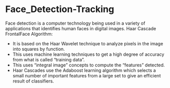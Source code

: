 # Face_Detection-Tracking
Face detection is a computer technology being used in a variety of applications that identifies human faces in digital images. 
Haar Cascade FrontalFace Algorithm:
- It is based on the Haar Wavelet technique to analyze pixels in the image into squares by function. 
- This uses machine learning techniques to get a high degree of accuracy from what is called “training data”. 
- This uses “integral image” concepts to compute the “features” detected. 
- Haar Cascades use the Adaboost learning algorithm which selects a small number of important features from a large set to give an efficient result of classifiers.

